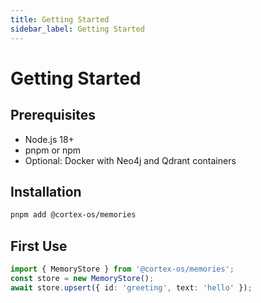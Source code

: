 ```yaml
---
title: Getting Started
sidebar_label: Getting Started
---
```


# Getting Started

## Prerequisites
- Node.js 18+
- pnpm or npm
- Optional: Docker with Neo4j and Qdrant containers

## Installation
```bash
pnpm add @cortex-os/memories
```

## First Use
```typescript
import { MemoryStore } from '@cortex-os/memories';
const store = new MemoryStore();
await store.upsert({ id: 'greeting', text: 'hello' });
```
